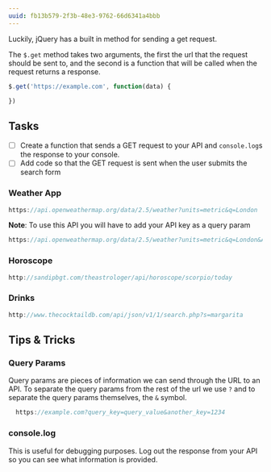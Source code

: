 ```yaml
---
uuid: fb13b579-2f3b-48e3-9762-66d6341a4bbb
---
```

<!-- Make sure how you explain that it will be asynchronous -->

Luckily, jQuery has a built in method for sending a get request.

The `$.get` method takes two arguments, the first the url that the request should be sent to,
and the second is a function that will be called when the request returns a response.

```javascript
$.get('https://example.com', function(data) {

})
```

## Tasks

- [ ] Create a function that sends a GET request to your API and `console.log`s the response to your console.
- [ ] Add code so that the GET request is sent when the user submits the search form

### Weather App

```javascript
https://api.openweathermap.org/data/2.5/weather?units=metric&q=London
```

**Note**: To use this API you will have to add your API key as a query param

```javascript
https://api.openweathermap.org/data/2.5/weather?units=metric&q=London&API_KEY=1234
```
### Horoscope

```javascript
http://sandipbgt.com/theastrologer/api/horoscope/scorpio/today
```

### Drinks

```javascript
http://www.thecocktaildb.com/api/json/v1/1/search.php?s=margarita
```


## Tips & Tricks


### Query Params
Query params are pieces of information we can send through the URL to an API. To separate the query params
from the rest of the url we use `?` and to separate the query params themselves, the `&` symbol.

```javascript
  https://example.com?query_key=query_value&another_key=1234
```

### console.log

This is useful for debugging purposes. Log out the response from your API so you can see what information is provided.

